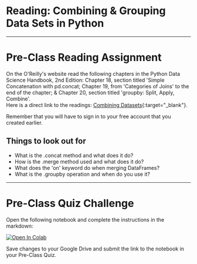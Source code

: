 #  Reading: Combining & Grouping Data Sets in Python

---

# Pre-Class Reading Assignment

On the O'Reilly's website read the following chapters in the Python Data Science Handbook, 2nd Edition: 
Chapter 18, section titled 'Simple Concatenation with pd.concat; Chapter 19, from 'Categories of Joins' to the end of the chapter; & Chapter 20, section titled 'groupby: Split, Apply, Combine'. 
</br>Here is a direct link to the readings: [Combining Datasets](https://learning.oreilly.com/library/view/python-data-science/9781098121211/ch18.html#ch_0306-concat-and-append_simple-concatenation-with-pd.concat){:target="_blank"}.

Remember that you will have to sign in to your free account that you created earlier.

## Things to look out for
- What is the .concat method and what does it do?
- How is the .merge method used and what does it do?
- What does the 'on' keyword do when merging DataFrames?
- What is the .groupby operation and when do you use it?


---

# Pre-Class Quiz Challenge
Open the following notebook and complete the instructions in the markdown:

<a href="https://colab.research.google.com/github/byu-cce270/content/blob/main/docs/unit3/04_pandas_part2/preclass_pandas_part2.ipynb" target="_blank"><img src="https://colab.research.google.com/assets/colab-badge.svg" alt="Open In Colab"/></a>


Save changes to your Google Drive and submit the link to the notebook in your Pre-Class Quiz.
